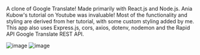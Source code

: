 A clone of Google Translate! Made primarily with React.js and Node.js. Ania Kubow's tutorial on Youtube was invaluable! Most of the functionality and styling are derived from her tutorial, with some custom styling added by me. This app also uses Express.js, cors, axios, dotenv, nodemon and the Rapid API Google Translate REST API.

![image](https://user-images.githubusercontent.com/60205439/180081845-66e5252d-f783-42ea-af17-632f9960c2f5.png)
![image](https://user-images.githubusercontent.com/60205439/180081865-a6b72461-a282-45e9-8e6f-60c715df492b.png)
